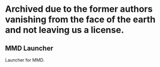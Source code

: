 # Archived due to the former authors vanishing from the face of the earth and not leaving us a license.

## MMD Launcher

Launcher for MMD.
